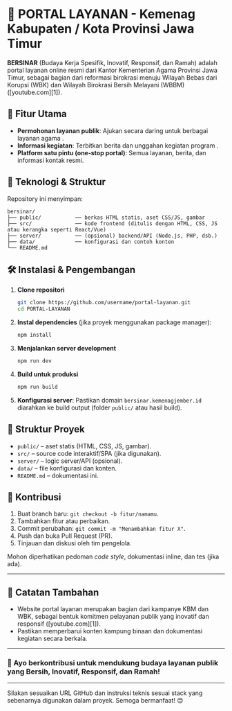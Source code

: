 
# 🌟 PORTAL LAYANAN - Kemenag Kabupaten / Kota Provinsi Jawa Timur

**BERSINAR** (Budaya Kerja Spesifik, Inovatif, Responsif, dan Ramah) adalah portal layanan online resmi dari Kantor Kementerian Agama Provinsi Jawa Timur, sebagai bagian dari reformasi birokrasi menuju Wilayah Bebas dari Korupsi (WBK) dan Wilayah Birokrasi Bersih Melayani (WBBM) ([youtube.com][1]).

## 🎯 Fitur Utama

* **Permohonan layanan publik**: Ajukan secara daring untuk berbagai layanan agama .
* **Informasi kegiatan**: Terbitkan berita dan unggahan kegiatan program .
* **Platform satu pintu (one‑stop portal)**: Semua layanan, berita, dan informasi kontak resmi.

## 🧩 Teknologi & Struktur

Repository ini menyimpan:

```
bersinar/
├── public/           ── berkas HTML statis, aset CSS/JS, gambar
├── src/              ── kode frontend (ditulis dengan HTML, CSS, JS atau kerangka seperti React/Vue)
├── server/           ── (opsional) backend/API (Node.js, PHP, dsb.)
├── data/             ── konfigurasi dan contoh konten
└── README.md
```

## 🛠️ Instalasi & Pengembangan

1. **Clone repositori**

   ```bash
   git clone https://github.com/username/portal-layanan.git
   cd PORTAL-LAYANAN
   ```
2. **Instal dependencies** (jika proyek menggunakan package manager):

   ```bash
   npm install
   ```
3. **Menjalankan server development**

   ```bash
   npm run dev
   ```
4. **Build untuk produksi**

   ```bash
   npm run build
   ```
5. **Konfigurasi server**: Pastikan domain `bersinar.kemenagjember.id` diarahkan ke build output (folder `public/` atau hasil build).

## 📁 Struktur Proyek

* `public/` – aset statis (HTML, CSS, JS, gambar).
* `src/` – source code interaktif/SPA (jika digunakan).
* `server/` – logic server/API (opsional).
* `data/` – file konfigurasi dan konten.
* `README.md` – dokumentasi ini.

## 🤝 Kontribusi

1. Buat branch baru: `git checkout -b fitur/namamu`.
2. Tambahkan fitur atau perbaikan.
3. Commit perubahan: `git commit -m "Menambahkan fitur X"`.
4. Push dan buka Pull Request (PR).
5. Tinjauan dan diskusi oleh tim pengelola.

Mohon diperhatikan pedoman *code style*, dokumentasi inline, dan tes (jika ada).


---

## 📝 Catatan Tambahan

* Website portal layanan merupakan bagian dari kampanye KBM dan WBK, sebagai bentuk komitmen pelayanan publik yang inovatif dan responsif ([youtube.com][1]).
* Pastikan memperbarui konten kampung binaan dan dokumentasi kegiatan secara berkala.

---

### 🚀 Ayo berkontribusi untuk mendukung budaya layanan publik yang **Bersih, Inovatif, Responsif, dan Ramah**!

---

Silakan sesuaikan URL GitHub dan instruksi teknis sesuai stack yang sebenarnya digunakan dalam proyek. Semoga bermanfaat! 😊
